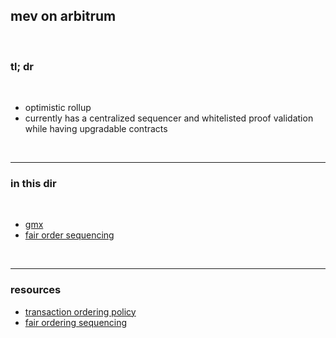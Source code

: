 ## mev on arbitrum

<br>

### tl; dr

<br>

* optimistic rollup
* currently has a centralized sequencer and whitelisted proof validation while having upgradable contracts

<br>

----

### in this dir

<br>

* [gmx](gmx)
* [fair order sequencing](fair_ordering_sequencing.md)

<br>

---

### resources

* [transaction ordering policy](https://research.arbitrum.io/t/transaction-ordering-policy/127)
* [fair ordering sequencing](fair_ordering_sequencing.md)
